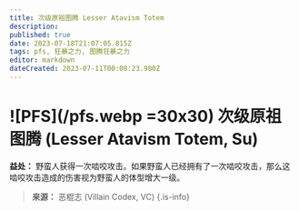 ```yaml
---
title: 次级原祖图腾 Lesser Atavism Totem
description: 
published: true
date: 2023-07-18T21:07:05.815Z
tags: pfs, 狂暴之力, 图腾狂暴之力
editor: markdown
dateCreated: 2023-07-11T00:08:23.980Z
---
```


# ![PFS](/pfs.webp =30x30) 次级原祖图腾 (Lesser Atavism Totem, Su)

**益处：** 野蛮人获得一次啮咬攻击。如果野蛮人已经拥有了一次啮咬攻击，那么这啮咬攻击造成的伤害视为野蛮人的体型增大一级。

> **来源：** 恶棍志 (Villain Codex, VC)
{.is-info}
